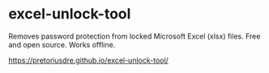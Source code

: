# excel-unlock-tool

Removes password protection from locked Microsoft Excel (xlsx) files. Free and open source. Works offline.


https://pretoriusdre.github.io/excel-unlock-tool/

